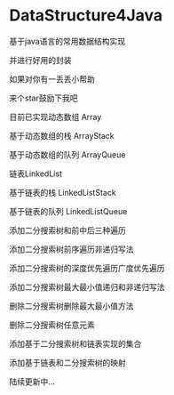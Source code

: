 # DataStructure4Java

基于java语言的常用数据结构实现

并进行好用的封装

如果对你有一丢丢小帮助 

来个star鼓励下我吧

目前已实现动态数组 Array

基于动态数组的栈 ArrayStack

基于动态数组的队列 ArrayQueue

链表LinkedList

基于链表的栈 LinkedListStack

基于链表的队列 LinkedListQueue

添加二分搜索树和前中后三种遍历

添加二分搜索树前序遍历非递归写法

添加二分搜索树的深度优先遍历广度优先遍历

添加二分搜索树最大最小值递归和非递归写法

删除二分搜索树删除最大最小值方法

删除二分搜索树任意元素

添加基于二分搜索树和链表实现的集合

添加基于链表和二分搜索树的映射

陆续更新中...
